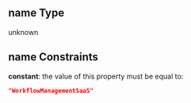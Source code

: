 ## name Type

unknown

## name Constraints

**constant**: the value of this property must be equal to:

```json
"WorkflowManagementSaaS"
```
